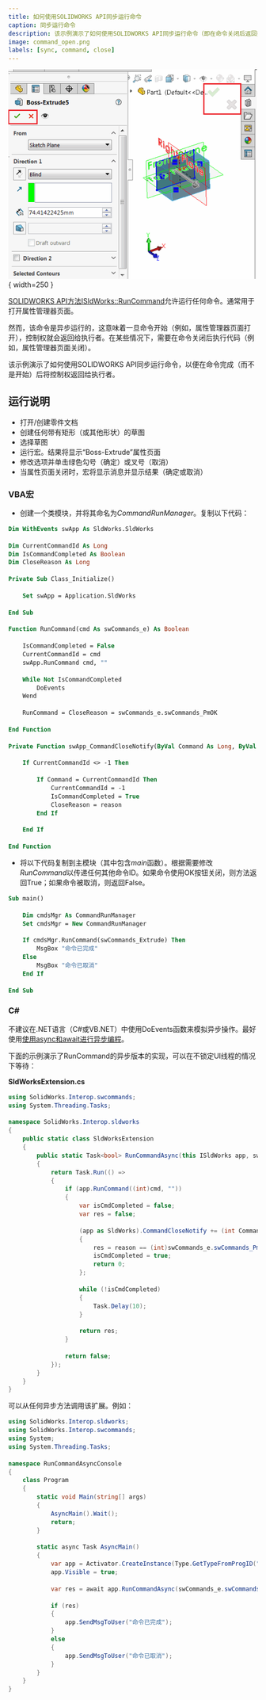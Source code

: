 ```yaml
---
title: 如何使用SOLIDWORKS API同步运行命令
caption: 同步运行命令
description: 该示例演示了如何使用SOLIDWORKS API同步运行命令（即在命令关闭后返回执行）
image: command_open.png
labels: [sync, command, close]
---
```

![打开的命令（属性管理器页面）](command_open.png){ width=250 }

[SOLIDWORKS API方法ISldWorks::RunCommand](https://help.solidworks.com/2017/english/api/sldworksapi/solidworks.interop.sldworks~solidworks.interop.sldworks.isldworks~runcommand.html)允许运行任何命令。通常用于打开属性管理器页面。

然而，该命令是异步运行的，这意味着一旦命令开始（例如，属性管理器页面打开），控制权就会返回给执行者。在某些情况下，需要在命令关闭后执行代码（例如，属性管理器页面关闭）。

该示例演示了如何使用SOLIDWORKS API同步运行命令，以便在命令完成（而不是开始）后将控制权返回给执行者。

## 运行说明

* 打开/创建零件文档
* 创建任何带有矩形（或其他形状）的草图
* 选择草图
* 运行宏。结果将显示“Boss-Extrude”属性页面
* 修改选项并单击绿色勾号（确定）或叉号（取消）
* 当属性页面关闭时，宏将显示消息并显示结果（确定或取消）

### VBA宏

* 创建一个类模块，并将其命名为*CommandRunManager*。复制以下代码：

```vb
Dim WithEvents swApp As SldWorks.SldWorks

Dim CurrentCommandId As Long
Dim IsCommandCompleted As Boolean
Dim CloseReason As Long

Private Sub Class_Initialize()
    
    Set swApp = Application.SldWorks
    
End Sub

Function RunCommand(cmd As swCommands_e) As Boolean
    
    IsCommandCompleted = False
    CurrentCommandId = cmd
    swApp.RunCommand cmd, ""
    
    While Not IsCommandCompleted
        DoEvents
    Wend
    
    RunCommand = CloseReason = swCommands_e.swCommands_PmOK
    
End Function

Private Function swApp_CommandCloseNotify(ByVal Command As Long, ByVal reason As Long) As Long
    
    If CurrentCommandId <> -1 Then
    
        If Command = CurrentCommandId Then
            CurrentCommandId = -1
            IsCommandCompleted = True
            CloseReason = reason
        End If
    
    End If
    
End Function
```



* 将以下代码复制到主模块（其中包含*main*函数）。根据需要修改*RunCommand*以传递任何其他命令ID。如果命令使用OK按钮关闭，则方法返回True；如果命令被取消，则返回False。

```vb
Sub main()
    
    Dim cmdsMgr As CommandRunManager
    Set cmdsMgr = New CommandRunManager
    
    If cmdsMgr.RunCommand(swCommands_Extrude) Then
        MsgBox "命令已完成"
    Else
        MsgBox "命令已取消"
    End If
    
End Sub

```



### C#

不建议在.NET语言（C#或VB.NET）中使用DoEvents函数来模拟异步操作。最好使用[使用async和await进行异步编程](https://docs.microsoft.com/en-us/dotnet/csharp/programming-guide/concepts/async/)。

下面的示例演示了RunCommand的异步版本的实现，可以在不锁定UI线程的情况下等待：

**SldWorksExtension.cs**

```cs
using SolidWorks.Interop.swcommands;
using System.Threading.Tasks;

namespace SolidWorks.Interop.sldworks
{
    public static class SldWorksExtension
    {
        public static Task<bool> RunCommandAsync(this ISldWorks app, swCommands_e cmd)
        {
            return Task.Run(() => 
            {
                if (app.RunCommand((int)cmd, ""))
                {
                    var isCmdCompleted = false;
                    var res = false;

                    (app as SldWorks).CommandCloseNotify += (int Command, int reason) =>
                    {
                        res = reason == (int)swCommands_e.swCommands_PmOK;
                        isCmdCompleted = true;
                        return 0;
                    };

                    while (!isCmdCompleted)
                    {
                        Task.Delay(10);
                    }

                    return res;
                }

                return false;
            });
        }
    }
}

```



可以从任何异步方法调用该扩展。例如：

```cs
using SolidWorks.Interop.sldworks;
using SolidWorks.Interop.swcommands;
using System;
using System.Threading.Tasks;

namespace RunCommandAsyncConsole
{
    class Program
    {
        static void Main(string[] args)
        {
            AsyncMain().Wait();
            return;
        }

        static async Task AsyncMain()
        {
            var app = Activator.CreateInstance(Type.GetTypeFromProgID("SldWorks.Application")) as ISldWorks;
            app.Visible = true;

            var res = await app.RunCommandAsync(swCommands_e.swCommands_Extrude);

            if (res)
            {
                app.SendMsgToUser("命令已完成");
            }
            else
            {
                app.SendMsgToUser("命令已取消");
            }
        }
    }
}

```